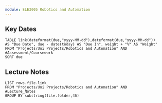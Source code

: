 ```yaml
---
module: ELE3005 Robotics and Automation
---
```


## Key Dates

```dataview
TABLE link(dateformat(due,"yyyy-MM-dd"),dateformat(due,"yyyy-MM-dd")) AS "Due Date", due - date(today) AS "Due In", weight + "%" AS "Weight"
FROM "Projects/Uni Projects/Robotics and Automation" AND #Assessment/Coursework
SORT due 
```

## Lecture Notes
```dataview
LIST rows.file.link
FROM "Projects/Uni Projects/Robotics and Automation" AND #Lecture_Notes
GROUP BY substring(file.folder,46)
```

